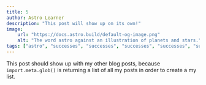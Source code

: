 ```yaml
---
title: 5
author: Astro Learner
description: "This post will show up on its own!"
image:
    url: "https://docs.astro.build/default-og-image.png"
    alt: "The word astro against an illustration of planets and stars."
tags: ["astro", "successes", "successes", "successes", "successes", "successes", "successes", "successes", "successes", "successes", "successes"]
---
```

This post should show up with my other blog posts, because `import.meta.glob()` is returning a list of all my posts in order to create a my list.